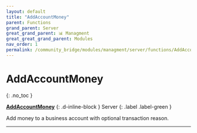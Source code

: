 ```yaml
---
layout: default
title: "AddAccountMoney"
parent: Functions
grand_parent: Server
great_grand_parent: 📊 Managment
great_great_grand_parent: Modules
nav_order: 1
permalink: /community_bridge/modules/managment/server/functions/AddAccountMoney/
---
```


# AddAccountMoney
{: .no_toc }

**[AddAccountMoney](AddAccountMoney.md)**
{: .d-inline-block }
Server
{: .label .label-green }

Add money to a business account with optional transaction reason.

---